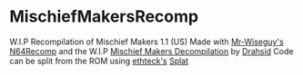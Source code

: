 # MischiefMakersRecomp
W.I.P Recompilation of Mischief Makers 1.1 (US)
Made with [Mr-Wiseguy's](https://github.com/Mr-Wiseguy) [N64Recomp](https://github.com/Mr-Wiseguy/N64Recomp) and the W.I.P [Mischief Makers Decompilation](https://github.com/blackgamma7/mischief-makers) by [Drahsid](https://github.com/blackgamma7/mischief-makers/)
Code can be split from the ROM using [ethteck's](https://github.com/ethteck) [Splat](https://github.com/ethteck/splat)
